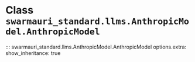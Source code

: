 # Class `swarmauri_standard.llms.AnthropicModel.AnthropicModel`

::: swarmauri_standard.llms.AnthropicModel.AnthropicModel
    options.extra:
      show_inheritance: true

